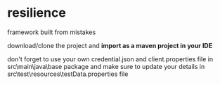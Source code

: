 # resilience
framework built from mistakes

download/clone the project and **import as a maven project in your IDE**

don't forget to use your own credential.json and client.properties file in src\main\java\base package
and make sure to update your details in src\test\resources\testData.properties file
